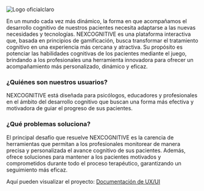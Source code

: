 ![Logo oficialclaro](https://github.com/user-attachments/assets/1b491665-4915-41c8-b05c-5ba8b8510aea)

En un mundo cada vez más dinámico, la forma en que acompañamos el desarrollo cognitivo de nuestros pacientes necesita adaptarse a las nuevas necesidades y tecnologías. NEXCOGNITIVE es una plataforma interactiva que, basada en principios de gamificación, busca transformar el tratamiento cognitivo en una experiencia más cercana y atractiva.
Su propósito es potenciar las habilidades cognitivas de los pacientes mediante el juego, brindando a los profesionales una herramienta innovadora para ofrecer un acompañamiento más personalizado, dinámico y eficaz.
### ¿Quiénes son nuestros usuarios?
NEXCOGNITIVE está diseñada para psicólogos, educadores y profesionales en el ámbito del desarrollo cognitivo que buscan una forma más efectiva y motivadora de guiar el progreso de sus pacientes.
### ¿Qué problemas soluciona?
El principal desafío que resuelve NEXCOGNITIVE es la carencia de herramientas que permitan a los profesionales monitorear de manera precisa y personalizada el avance cognitivo de sus pacientes. Además, ofrece soluciones para mantener a los pacientes motivados y comprometidos durante todo el proceso terapéutico, garantizando un seguimiento más eficaz.

Aquí pueden visualizar el proyecto: [Documentación de UX/UI](https://www.figma.com/design/BGXqB69WzXQ4HQqnFnFosi/No-country--Web?node-id=4-320&t=9lEy0Grus7uOVx7C-1)

